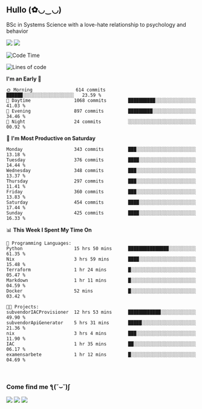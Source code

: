 <h2>Hullo (✿◡‿◡)</h2>

BSc in Systems Science with a love-hate relationship to psychology and behavior

<img src="https://github-readme-activity-graph.vercel.app/graph?username=hedonicadapter&theme=high-contrast"/>
<img src="https://github-readme-stats-git-masterrstaa-rickstaa.vercel.app/api?username=hedonicadapter&theme=highcontrast"/>

<!--START_SECTION:waka-->
![Code Time](http://img.shields.io/badge/Code%20Time-1%2C703%20hrs%2037%20mins-blue)

![Lines of code](https://img.shields.io/badge/From%20Hello%20World%20I%27ve%20Written-6.5%20million%20lines%20of%20code-blue)

**I'm an Early 🐤** 

```text
🌞 Morning                614 commits         ██████░░░░░░░░░░░░░░░░░░░   23.59 % 
🌆 Daytime                1068 commits        ██████████░░░░░░░░░░░░░░░   41.03 % 
🌃 Evening                897 commits         █████████░░░░░░░░░░░░░░░░   34.46 % 
🌙 Night                  24 commits          ░░░░░░░░░░░░░░░░░░░░░░░░░   00.92 % 
```
📅 **I'm Most Productive on Saturday** 

```text
Monday                   343 commits         ███░░░░░░░░░░░░░░░░░░░░░░   13.18 % 
Tuesday                  376 commits         ████░░░░░░░░░░░░░░░░░░░░░   14.44 % 
Wednesday                348 commits         ███░░░░░░░░░░░░░░░░░░░░░░   13.37 % 
Thursday                 297 commits         ███░░░░░░░░░░░░░░░░░░░░░░   11.41 % 
Friday                   360 commits         ███░░░░░░░░░░░░░░░░░░░░░░   13.83 % 
Saturday                 454 commits         ████░░░░░░░░░░░░░░░░░░░░░   17.44 % 
Sunday                   425 commits         ████░░░░░░░░░░░░░░░░░░░░░   16.33 % 
```


📊 **This Week I Spent My Time On** 

```text
💬 Programming Languages: 
Python                   15 hrs 50 mins      ███████████████░░░░░░░░░░   61.35 % 
Nix                      3 hrs 59 mins       ████░░░░░░░░░░░░░░░░░░░░░   15.48 % 
Terraform                1 hr 24 mins        █░░░░░░░░░░░░░░░░░░░░░░░░   05.47 % 
Markdown                 1 hr 11 mins        █░░░░░░░░░░░░░░░░░░░░░░░░   04.59 % 
Docker                   52 mins             █░░░░░░░░░░░░░░░░░░░░░░░░   03.42 % 

🐱‍💻 Projects: 
subvendorIACProvisioner  12 hrs 53 mins      ████████████░░░░░░░░░░░░░   49.90 % 
subvendorApiGenerator    5 hrs 31 mins       █████░░░░░░░░░░░░░░░░░░░░   21.36 % 
nix                      3 hrs 4 mins        ███░░░░░░░░░░░░░░░░░░░░░░   11.90 % 
IAC                      1 hr 35 mins        ██░░░░░░░░░░░░░░░░░░░░░░░   06.17 % 
examensarbete            1 hr 12 mins        █░░░░░░░░░░░░░░░░░░░░░░░░   04.69 % 
```


<!--END_SECTION:waka-->

<br/>
<h3>Come find me ƪ(˘⌣˘)ʃ </h3>

<a href="https://hedonicadapter.com/"><img src="https://img.shields.io/badge/-Portfolio-3423A6?style=flat-square&logo=Google-Chrome&logoColor=white"/></a>
<a href="www.linkedin.com/in/sam-herman"><img src="https://img.shields.io/badge/-Sam%20Herman-0077B5?style=flat-square&logo=Linkedin&logoColor=white"/></a>
<a href="mailto:mailservice.samherman@gamil.com"><img src="https://img.shields.io/badge/-mailservice.samherman@gamil.com-D14836?style=flat-square&logo=Gmail&logoColor=white"/></a>

<!--
**cdthomp1/cdthomp1** is a ✨ _special_ ✨ repository because its `README.md` (this file) appears on your GitHub profile.


----
Credit: [cdthomp1](https://github.com/cdthomp1)

Last Edited on: 19/11/2020
